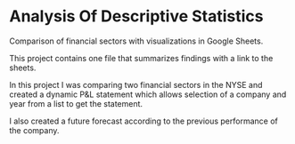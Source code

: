 # Analysis Of Descriptive Statistics
Comparison of financial sectors with visualizations in Google Sheets.

This project contains one file that summarizes findings with a link to the sheets.

In this project I was comparing two financial sectors in the NYSE and created a dynamic P&L statement which allows selection of a company and year from a list to get the statement.

I also created a future forecast according to the previous performance of the company.
 
